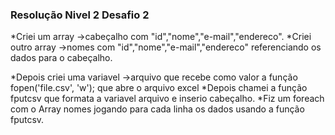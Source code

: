 ### Resolução Nivel 2 Desafio 2

*Criei um array ->cabeçalho com "id","nome","e-mail","endereco".
*Criei outro array ->nomes com "id","nome","e-mail","endereco" referenciando os dados para o cabeçalho.

*Depois criei uma variavel ->arquivo que recebe como valor a função fopen('file.csv', 'w'); que abre o arquivo excel
*Depois chamei a função fputcsv que formata a variavel arquivo e inserio cabeçalho.
*Fiz um foreach com o Array nomes jogando para cada linha os dados usando a função fputcsv.
